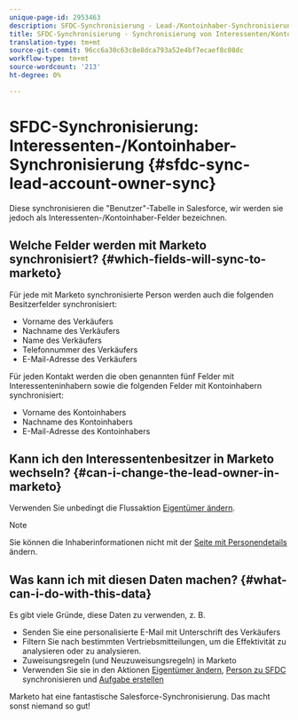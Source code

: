 ```yaml
---
unique-page-id: 2953463
description: SFDC-Synchronisierung - Lead-/Kontoinhaber-Synchronisierung - Marketing-Dokumente - Produktdokumentation
title: SFDC-Synchronisierung - Synchronisierung von Interessenten/Kontoinhabern
translation-type: tm+mt
source-git-commit: 96cc6a30c63c8e8dca793a52e4bf7ecaef8c08dc
workflow-type: tm+mt
source-wordcount: '213'
ht-degree: 0%

---
```



# SFDC-Synchronisierung: Interessenten-/Kontoinhaber-Synchronisierung {#sfdc-sync-lead-account-owner-sync}

Diese synchronisieren die &quot;Benutzer&quot;-Tabelle in Salesforce, wir werden sie jedoch als Interessenten-/Kontoinhaber-Felder bezeichnen.

## Welche Felder werden mit Marketo synchronisiert? {#which-fields-will-sync-to-marketo}

Für jede mit Marketo synchronisierte Person werden auch die folgenden Besitzerfelder synchronisiert:

* Vorname des Verkäufers
* Nachname des Verkäufers
* Name des Verkäufers
* Telefonnummer des Verkäufers
* E-Mail-Adresse des Verkäufers

Für jeden Kontakt werden die oben genannten fünf Felder mit Interessenteninhabern sowie die folgenden Felder mit Kontoinhabern synchronisiert:

* Vorname des Kontoinhabers
* Nachname des Kontoinhabers
* E-Mail-Adresse des Kontoinhabers

## Kann ich den Interessentenbesitzer in Marketo wechseln? {#can-i-change-the-lead-owner-in-marketo}

Verwenden Sie unbedingt die Flussaktion [Eigentümer ändern](../../../../product-docs/core-marketo-concepts/smart-campaigns/salesforce-flow-actions/change-owner.md).

>[!NOTE]
>
>Sie können die Inhaberinformationen nicht mit der [Seite mit Personendetails](../../../../product-docs/core-marketo-concepts/smart-lists-and-static-lists/managing-people-in-smart-lists/using-the-person-detail-page.md) ändern.

## Was kann ich mit diesen Daten machen? {#what-can-i-do-with-this-data}

Es gibt viele Gründe, diese Daten zu verwenden, z. B.

* Senden Sie eine personalisierte E-Mail mit Unterschrift des Verkäufers
* Filtern Sie nach bestimmten Vertriebsmitteilungen, um die Effektivität zu analysieren oder zu analysieren.
* Zuweisungsregeln (und Neuzuweisungsregeln) in Marketo
* Verwenden Sie sie in den Aktionen [Eigentümer ändern](../../../../product-docs/core-marketo-concepts/smart-campaigns/salesforce-flow-actions/change-owner.md), [Person zu SFDC](../../../../product-docs/core-marketo-concepts/smart-campaigns/salesforce-flow-actions/sync-person-to-sfdc.md) synchronisieren und [Aufgabe erstellen](../../../../product-docs/core-marketo-concepts/smart-campaigns/salesforce-flow-actions/create-task.md)

Marketo hat eine fantastische Salesforce-Synchronisierung. Das macht sonst niemand so gut!
